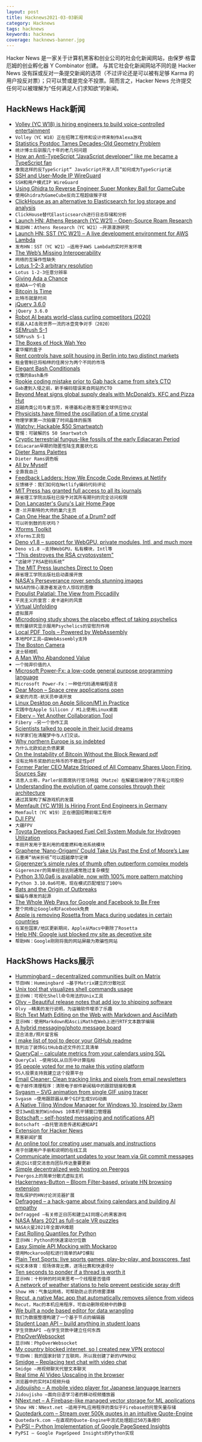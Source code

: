 ```yaml
---
layout: post
title: Hacknews2021-03-03新闻
category: Hacknews
tags: hacknews
keywords: hacknews
coverage: hacknews-banner.jpg
---
```


Hacker News 是一家关于计算机黑客和创业公司的社会化新闻网站，由保罗·格雷厄姆的创业孵化器 Y Combinator 创建。
与其它社会化新闻网站不同的是 Hacker News 没有踩或反对一条提交新闻的选项（不过评论还是可以被有足够 Karma 的用户投反对票）；只可以赞或是完全不投票。简而言之，Hacker News 允许提交任何可以被理解为“任何满足人们求知欲”的新闻。

## HackNews Hack新闻


- [Volley (YC W18) is hiring engineers to build voice-controlled entertainment](https://jobs.lever.co/volleythat)
- `Volley（YC W18）正在招聘工程师和设计师来制作Alexa游戏`
- [Statistics Postdoc Tames Decades-Old Geometry Problem](https://www.quantamagazine.org/statistics-postdoc-tames-decades-old-geometry-problem-20210301/)
- `统计博士后驯服几十年的老几何问题`
- [How an Anti-TypeScript “JavaScript developer” like me became a TypeScript fan](https://chiragswadia.medium.com/how-an-anti-typescript-javascript-developer-like-me-became-a-typescript-fan-a4e043151ad7)
- `像我这样的反TypeScript“ JavaScript开发人员”如何成为TypeScript迷`
- [SSH and User-Mode IP WireGuard](https://fly.io/blog/ssh-and-user-mode-ip-wireguard/)
- `SSH和用户模式IP WireGuard`
- [Using Ghidra to Reverse Engineer Super Monkey Ball for GameCube](https://www.smokingonabike.com/2021/02/28/hacking-super-monkey-ball-part-2-decompilation-with-ghidra/)
- `使用Ghidra为GameCube反向工程超级猴子球`
- [ClickHouse as an alternative to Elasticsearch for log storage and analysis](https://pixeljets.com/blog/clickhouse-vs-elasticsearch/)
- `ClickHouse替代Elasticsearch进行日志存储和分析`
- [Launch HN: Athens Research (YC W21) – Open-Source Roam Research](item?id=26316793)
- `推出HN：Athens Research（YC W21）–开源漫游研究`
- [Launch HN: SST (YC W21) – A live development environment for AWS Lambda](item?id=26315585)
- `发布HN：SST（YC W21）–适用于AWS Lambda的实时开发环境`
- [The Web’s Missing Interoperability](https://stratechery.com/2021/the-webs-missing-interoperability/)
- `网络的互操作性缺失`
- [Lotus 1-2-3 arbitrary resolution](https://lock.cmpxchg8b.com/lotus123.html)
- `Lotus 1-2-3任意分辨率`
- [Giving Ada a Chance](https://ajxs.me/blog/Giving_Ada_a_chance.html)
- `给ADA一个机会`
- [Bitcoin Is Time](https://dergigi.com/2021/01/14/bitcoin-is-time/)
- `比特币就是时间`
- [jQuery 3.6.0](http://blog.jquery.com/2021/03/02/jquery-3-6-0-released/)
- `jQuery 3.6.0`
- [Robot AI beats world-class curling competitors (2020)](https://www.scientificamerican.com/video/watch-a-robot-ai-beat-world-class-curling-competitors/)
- `机器人AI击败世界一流的冰壶竞争对手（2020）`
- [SEMrush S-1](https://www.sec.gov/Archives/edgar/data/1831840/000162828021003658/semrushforms-1.htm)
- `SEMrush S-1`
- [The Boxes of Hock Wah Yeo](https://obscuritory.com/essay/incredible-boxes-of-hock-wah-yeo/)
- `霍华耀的盒子`
- [Rent controls have split housing in Berlin into two distinct markets](https://www.bloomberg.com/opinion/articles/2021-03-02/berlin-s-rent-controls-are-proving-to-be-the-disaster-we-feared)
- `租金管制已将柏林的住房分为两个不同的市场`
- [Elegant Bash Conditionals](https://timvisee.com/blog/elegant-bash-conditionals/)
- `优雅的Bash条件`
- [Rookie coding mistake prior to Gab hack came from site’s CTO](https://arstechnica.com/gadgets/2021/03/rookie-coding-mistake-prior-to-gab-hack-came-from-sites-cto/)
- `Gab遭到入侵之前，新手编码错误来自网站的CTO`
- [Beyond Meat signs global supply deals with McDonald’s, KFC and Pizza Hut](https://agfundernews.com/beyond-meat-signs-global-supply-deals-with-mcdonalds-yum-brands.html)
- `超越肉类公司与麦当劳，肯德基和必胜客签署全球供应协议`
- [Physicists have filmed the oscillation of a time crystal](https://www.sciencealert.com/watch-the-first-ever-video-of-a-time-crystal-oscillating)
- `物理学家第一次拍摄了时间晶体的振荡`
- [Watchy: Hackable $50 Smartwatch](https://spectrum.ieee.org/geek-life/hands-on/watchy-the-hackable-50-smartwatch)
- `警惕：可破解的$ 50 Smartwatch`
- [Cryptic terrestrial fungus-like fossils of the early Ediacaran Period](https://www.nature.com/articles/s41467-021-20975-1)
- `Ediacaran早期的隐匿性陆生真菌状化石`
- [Dieter Rams Palettes](http://blog.presentandcorrect.com/rams-palettes)
- `Dieter Rams调色板`
- [All by Myself](https://www.historytoday.com/archive/history-matters/all-myself)
- `全靠我自己`
- [Feedback Ladders: How We Encode Code Reviews at Netlify](https://www.netlify.com/blog/2020/03/05/feedback-ladders-how-we-encode-code-reviews-at-netlify/)
- `反馈梯子：我们如何在Netlify编码代码评论`
- [MIT Press has granted full access to all its journals](https://www.mitpressjournals.org/action/showPublications)
- `麻省理工学院出版社已授予对其所有期刊的完全访问权限`
- [Don Lancaster's Guru's Lair Home Page](https://tinaja.com/)
- `唐·兰开斯特的大师的巢穴主页`
- [Can One Hear the Shape of a Drum? pdf](https://www.maa.org/sites/default/files/pdf/upload_library/22/Ford/MarkKac.pdf)
- `可以听到鼓的形状吗？ `
- [Xforms Toolkit](http://xforms-toolkit.org/screenshots/)
- `Xforms工具包`
- [Deno v1.8 – support for WebGPU, private modules, Intl, and much more](https://deno.land/posts/v1.8#new-features-and-changes)
- `Deno v1.8 –支持WebGPU，私有模块，Intl等`
- ["This destroyes the RSA cryptosystem"](https://www.cryptologie.net/article/515/this-destroyes-the-rsa-cryptosystem/)
- `“这破坏了RSA密码系统”`
- [The MIT Press launches Direct to Open](https://mitpress.mit.edu/blog/mit-press-launches-direct-open)
- `麻省理工学院出版社启动直接开放`
- [NASA's Perseverance rover sends stunning images](https://www.bbc.com/news/in-pictures-56238018)
- `NASA的恒心漫游者发送令人惊叹的图像`
- [Populist Palatial: The View from Piccadilly](https://lrb.co.uk/the-paper/v43/n05/rosemary-hill/populist-palatial)
- `平民主义的皇宫：皮卡迪利的风景`
- [Virtual Unfolding](https://github.com/UnlockingHistory/virtual-unfolding)
- `虚拟展开`
- [Microdosing study shows the placebo effect of taking psychelics](https://www.ft.com/content/cd3c7752-3ee7-43c0-bb85-0a2ad2998503)
- `微剂量研究显示服用Psychelics的安慰剂作用`
- [Local PDF Tools – Powered by WebAssembly](https://localpdf.tech/)
- `本地PDF工具–由WebAssembly支持`
- [The Boston Camera](https://en.wikipedia.org/wiki/Boston_Camera)
- `波士顿相机`
- [A Man Who Abandoned Value](https://www.institutionalinvestor.com/article/b1qmbjmykxql3g/The-Man-Who-Abandoned-Value)
- `一个抛弃价值的人`
- [Microsoft Power-Fx: a low-code general purpose programming language](https://github.com/microsoft/power-fx)
- `Microsoft Power-Fx：一种低代码通用编程语言`
- [Dear Moon – Space crew applications open](https://dearmoon.earth/)
- `亲爱的月亮-航天员申请开放`
- [Linux Desktop on Apple Silicon/M1 in Practice](https://gist.github.com/akihikodaki/87df4149e7ca87f18dc56807ec5a1bc5)
- `实践中在Apple Silicon / M1上使用Linux桌面`
- [Fibery – Yet Another Collaboration Tool](https://fibery.io/anxiety)
- `Fibery –另一个协作工具`
- [Scientists talked to people in their lucid dreams](https://www.npr.org/2021/02/27/971958260/scientists-talked-to-people-in-their-dreams-they-answered)
- `科学家们在清醒梦中与人们交谈。`
- [Why northern Europe is so indebted](https://theloop.ecpr.eu/why-northern-europe-is-so-indebted/)
- `为什么北欧如此负债累累`
- [On the Instability of Bitcoin Without the Block Reward pdf](https://www.cs.princeton.edu/~arvindn/publications/mining_CCS.pdf)
- `没有比特币奖励的比特币的不稳定性pdf`
- [Former Parler CEO Matze Stripped of All Company Shares Upon Firing, Sources Say](https://www.npr.org/2021/03/02/973083119/former-parler-ceo-matze-stripped-of-all-company-shares-upon-firing-sources-say)
- `消息人士称，Parler前首席执行官马特兹（Matze）在解雇后被剥夺了所有公司股份`
- [Understanding the evolution of game consoles through their architecture](https://www.copetti.org/writings/consoles/)
- `通过其架构了解游戏机的发展`
- [Memfault (YC W19) Is Hiring Front End Engineers in Germany](https://jobs.ashbyhq.com/memfault/1ab6fff8-f6ee-4c2d-a40d-1bfaffc39191?utm_source=Oo4aejgXnk)
- `Memfault（YC W19）正在德国招聘前端工程师`
- [DJI FPV](https://www.dji.com/dji-fpv)
- `大疆FPV`
- [Toyota Develops Packaged Fuel Cell System Module for Hydrogen Utilization](https://global.toyota/en/newsroom/corporate/34799439.html)
- `丰田开发用于氢利用的成套燃料电池系统模块`
- [Graphene ‘Nano-Origami’ Could Take Us Past the End of Moore’s Law](https://singularityhub.com/2021/03/01/graphene-nano-origami-could-take-us-past-the-end-of-moores-law)
- `石墨烯“纳米折纸”可以超越摩尔定律`
- [Gigerenzer’s simple rules of thumb often outperform complex models](https://www.foundingfuel.com/article/gigerenzers-simple-rules/)
- `Gigerenzer的简单经验法则通常胜过复杂模型`
- [Python 3.10.0a6 is available, now with 100% more pattern matching](https://mail.python.org/archives/list/python-committers@python.org/message/VGZDQ5TFMSWEQZS6HNDLDJQ7GAASGUUB/)
- `Python 3.10.0a6可用，现在模式匹配增加了100％`
- [Bats and the Origin of Outbreaks](https://graphics.reuters.com/HEALTH-CORONAVIRUS/BATS/qzjpqglbxpx/index.html)
- `蝙蝠与爆发的起源`
- [The Whole Web Pays for Google and Facebook to Be Free](https://www.bloomberg.com/opinion/articles/2021-03-03/pay-for-twitter-super-follows-you-can-thank-google-and-facebook)
- `整个网络让Google和Facebook免费`
- [Apple is removing Rosetta from Macs during updates in certain countries](https://twitter.com/SteveMoser/status/1366904041243041794)
- `在某些国家/地区更新期间，Apple从Macs中删除了Rosetta`
- [Help HN: Google just blocked my site as deceptive site](item?id=26326528)
- `帮助HN：Google刚刚将我的网站屏蔽为欺骗性网站`


## HackShows Hacks展示

- [ Hummingbard – decentralized communities built on Matrix](https://hummingbard.com/hummingbard/introducing-hummingbard)
- `节目HN：Hummingbard –基于Matrix建立的分散社区`
- [ Unix tool that visualizes shell commands usage](https://github.com/irevenko/tsukae)
- `显示HN：可视化Shell命令用法的Unix工具`
- [ Olvy – Beautiful release notes that add joy to shipping software](https://olvy.co)
- `Olvy –精美的发行说明，为运输软件增添了乐趣`
- [ Rich Text Math Editing on the Web with Markdown and AsciiMath](https://writer.math.dev/landing.html)
- `显示HN：使用Markdown和AsciiMath在Web上进行RTF文本数学编辑`
- [ A hybrid messaging/photo message board](https://mebeam.com/)
- `混合消息/照片留言板`
- [ I make list of tool to decor your GitHub readme](https://github.com/HaiDang666/awesome-tool-for-readme-profile)
- `我列出了装饰GitHub自述文件的工具清单`
- [ QueryCal – calculate metrics from your calendars using SQL](https://querycal.com)
- `QueryCal –使用SQL从日历中计算指标`
- [ 95 people voted for me to make this voting platform](https://fanfavorite.io)
- `95人投票支持我建立这个投票平台`
- [ Email Cleaner: Clean tracking links and pixels from email newsletters](https://bengtan.com/blog/email-cleaner-clean-tracking-links-and-pixels/)
- `电子邮件清理程序：清除电子邮件新闻稿中的跟踪链接和像素`
- [ Svgasm – SVG animation from single GIF using tracer](https://github.com/tomkwok/svgasm)
- `Svgasm –使用跟踪器从单个GIF生成SVG动画`
- [ A Native Tiling Window Manager for Windows 10, Inspired by I3wm](https://github.com/McYoloSwagHam/win3wm)
- `受I3wm启发的Windows 10本机平铺窗口管理器`
- [ Botschaft – self-hosted messaging and notifications API](https://github.com/ttymck/botschaft)
- `Botschaft –自托管消息传递和通知API`
- [ Extension for Hacker News](item?id=26302659)
- `黑客新闻扩展`
- [ An online tool for creating user manuals and instructions](https://objects.to)
- `用于创建用户手册和说明的在线工具`
- [ Communicate important updates to your team via Git commit messages](https://github.com/jevakallio/git-notify)
- `通过Git提交消息向团队传达重要更新`
- [ Simple decentralized web hosting on Peergos](https://peergos.org/posts/p2p-web-hosting)
- `Peergos上的简单分散式虚拟主机`
- [ Hackernews-Button – Bloom Filter-based, private HN browsing extension](https://github.com/jstrieb/hackernews-button)
- `隐私保护的HN讨论浏览器扩展`
- [ Defragged – a hack-game about fixing calendars and building AI empathy](https://www.getclockwise.com/defragged)
- `Defragged –有关修正日历和建立AI同理心的黑客游戏`
- [ NASA Mars 2021 as full-scale VR puzzles](item?id=26303398)
- `NASA火星2021年全面VR难题`
- [ Fast Rolling Quantiles for Python](https://github.com/marmarelis/rolling-quantiles)
- `显示HN：Python的快速滚动分位数`
- [ Easy Simple API Mocking with Mockaroo](https://github.com/subranag/mockaroo)
- `使用Mockaroo轻松进行简单的API模拟`
- [ Plain Text Sports: live sports games, play-by-play, and boxscores, fast](https://plaintextsports.com)
- `纯文本体育：现场体育比赛，逐场比赛和快速得分`
- [ Ten seconds to ponder if a thread is worth it](https://blog.jse.li/posts/ten-seconds/)
- `显示HN：十秒钟的时间来思考一个线程是否值得`
- [ A network of weather stations to help prevent pesticide spray drift](https://cotl.com.au/launch.html)
- `Show HN：气象站网络，可帮助防止农药喷雾漂移`
- [ Recut, a native Mac app that automatically removes silence from videos](https://getrecut.com/)
- `Recut，Mac的本机应用程序，可自动删除视频中的静音`
- [ We built a node based editor for data wrangling](https://webkid.io/blog/datablocks-node-based-editor-data-processing-visualization/)
- `我们为数据整理构建了一个基于节点的编辑器`
- [ Student Loan API – build anything in student loans](https://docs.payitoff.io/)
- `学生贷款API –在学生贷款中建立任何东西`
- [ PhpOverWebsocket](https://github.com/nemiah/phpOverWebsocket)
- `显示HN：PhpOverWebsocket`
- [ My country blocked internet, so I created new VPN protocol](item?id=26322831)
- `节目HN：我的国家封锁了互联网，所以我创建了新的VPN协议`
- [ Smidge – Replacing text chat with video chat](https://smidge.app)
- `Smidge –用视频聊天代替文本聊天`
- [ Real time AI Video Upscaling in the browser](https://vectorly.io/)
- `浏览器中的实时AI视频升级`
- [ Jidoujisho – A mobile video player for Japanese language learners](https://github.com/lrorpilla/jidoujisho)
- `Jidoujisho –面向日语学习者的移动视频播放器`
- [ NNext.net – A Firebase-like managed vector storage for ML applications](item?id=26324850)
- `Show HN：NNext.net –适用于ML应用程序的类似于Firebase的托管矢量存储`
- [ Quotedark.com – Stream over 500k quotes in an intuitive Quote-Engine](https://quotedark.com)
- `Quotedark.com –在直观的Quote-Engine中流式处理超过50万条报价`
- [ PyPSI – Python Implementation of Google PageSpeed Insights](https://github.com/FirePing32/PyPSI)
- `PyPSI – Google PageSpeed Insights的Python实现`

